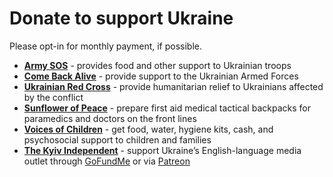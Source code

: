 # Donate to support Ukraine

Please opt-in for monthly payment, if possible.
- [**Army SOS**](https://armysos.com.ua/en/) - provides food and other support to Ukrainian troops
- [**Come Back Alive**](https://savelife.in.ua/en/donate/) - provide support to the Ukrainian Armed Forces
- [**Ukrainian Red Cross**](https://redcross.org.ua/en/donate/) - provide humanitarian relief to Ukrainians affected by the conflict
- [**Sunflower of Peace**](https://www.facebook.com/donate/507886070680475/) - prepare first aid medical tactical backpacks for paramedics and doctors on the front lines
- [**Voices of Children**](https://voices.org.ua/en/) - get food, water, hygiene kits, cash, and psychosocial support to children and families
- [**The Kyiv Independent**](https://kyivindependent.com/about/) - support Ukraine’s English-language media outlet through [GoFundMe](https://www.gofundme.com/f/kyivindependent-launch) or via [Patreon](https://www.patreon.com/kyivindependent)
